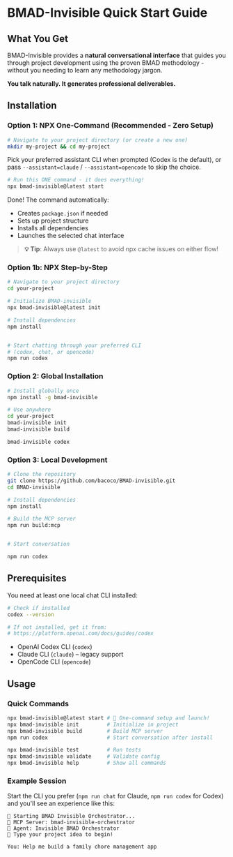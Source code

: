 # BMAD-Invisible Quick Start Guide

## What You Get

BMAD-Invisible provides a **natural conversational interface** that guides you through project development using the proven BMAD methodology - without you needing to learn any methodology jargon.

**You talk naturally. It generates professional deliverables.**

## Installation

### Option 1: NPX One-Command (Recommended - Zero Setup)

```bash
# Navigate to your project directory (or create a new one)
mkdir my-project && cd my-project
```

Pick your preferred assistant CLI when prompted (Codex is the default), or pass
`--assistant=claude` / `--assistant=opencode` to skip the choice.

```bash
# Run this ONE command - it does everything!
npx bmad-invisible@latest start
```

Done! The command automatically:

- Creates `package.json` if needed
- Sets up project structure
- Installs all dependencies
- Launches the selected chat interface

> **💡 Tip**: Always use `@latest` to avoid npx cache issues on either flow!

### Option 1b: NPX Step-by-Step

```bash
# Navigate to your project directory
cd your-project

# Initialize BMAD-invisible
npx bmad-invisible@latest init

# Install dependencies
npm install


# Start chatting through your preferred CLI
# (codex, chat, or opencode)
npm run codex

```

### Option 2: Global Installation

```bash
# Install globally once
npm install -g bmad-invisible

# Use anywhere
cd your-project
bmad-invisible init
bmad-invisible build

bmad-invisible codex

```

### Option 3: Local Development

```bash
# Clone the repository
git clone https://github.com/bacoco/BMAD-invisible.git
cd BMAD-invisible

# Install dependencies
npm install

# Build the MCP server
npm run build:mcp


# Start conversation

npm run codex
```

## Prerequisites

You need at least one local chat CLI installed:

```bash
# Check if installed
codex --version

# If not installed, get it from:
# https://platform.openai.com/docs/guides/codex
```

- OpenAI Codex CLI (`codex`)
- Claude CLI (`claude`) – legacy support
- OpenCode CLI (`opencode`)

## Usage

### Quick Commands

```bash
npx bmad-invisible@latest start # 🚀 One-command setup and launch!
npx bmad-invisible init         # Initialize in project
npx bmad-invisible build        # Build MCP server
npm run codex                   # Start conversation after install

npx bmad-invisible test         # Run tests
npx bmad-invisible validate     # Validate config
npx bmad-invisible help         # Show all commands
```

### Example Session

Start the CLI you prefer (`npm run chat` for Claude, `npm run codex` for Codex) and you'll see an experience like this:

```
🎯 Starting BMAD Invisible Orchestrator...
📡 MCP Server: bmad-invisible-orchestrator
🤖 Agent: Invisible BMAD Orchestrator
💬 Type your project idea to begin!

You: Help me build a family chore management app
```
